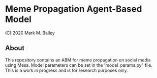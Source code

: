 # Meme Propagation Agent-Based Model

(C) 2020 Mark M. Bailey

## About
This repository contains an ABM for meme propagation on social media using Mesa.  Model parameters can be set in the 'model_params.py" file.  This is a work in progress and is for research purposes only.
